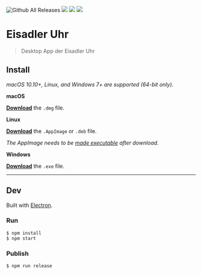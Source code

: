 ![Github All Releases](https://img.shields.io/github/downloads/christianwgd/eisadler-uhr/total.svg)
![](https://badgen.net/badge/platform/macos/green?icon=apple)
![](https://badgen.net/badge/platform/windows/green?icon=windows)
![](https://badgen.net/badge/platform/linux/green?icon=linux)

# Eisadler Uhr

> Desktop App der Eisadler Uhr

## Install

*macOS 10.10+, Linux, and Windows 7+ are supported (64-bit only).*

**macOS**

[**Download**](https://github.com/christianwgd/eisadler-uhr/releases/latest) the `.dmg` file.

**Linux**

[**Download**](https://github.com/christianwgd/eisadler-uhr/releases/latest) the `.AppImage` or `.deb` file.

*The AppImage needs to be [made executable](http://discourse.appimage.org/t/how-to-make-an-appimage-executable/80) after download.*

**Windows**

[**Download**](https://github.com/christianwgd/eisadler-uhr/releases/latest) the `.exe` file.

---

## Dev

Built with [Electron](https://electronjs.org).

### Run

```
$ npm install
$ npm start
```

### Publish

```
$ npm run release
```
